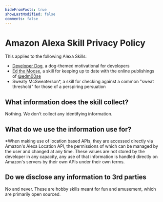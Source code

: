 ```yaml
---
hideFromPosts: true
showLastModified: false
comments: false
---
```


# Amazon Alexa Skill Privacy Policy

This applies to the following Alexa Skills:

- [Developer Dog][dev-dog-skill], a dog-themed motivational for developers
- [Ed the Moose][ed-the-moose-skill], a skill for keeping up to date with the online publishings of [@edm00se][me]
- Sweaty McSweaterson\*, a skill for checking against a common "sweat threshold" for those of a perspiring persuation

## What information does the skill collect?

Nothing. We don't collect any identifying information.

## What do we use the information use for?

\*When making use of location based APIs, they are accessed directly via Amazon's Alexa Location API, the permissions of which can be managed by the user and changed at any time. These values are not stored by the developer in any capacity, any use of that information is handled directly on Amazon's servers by their own APIs under their own terms.

## Do we disclose any information to 3rd parties

No and never. These are hobby skills meant for fun and amusement, which are primarily open sourced. 

[dev-dog-skill]: https://amazon.com/edm00se-Developer-Dog/dp/B06XVW6TLL/ref=sr_1_1?s=digital-skills&ie=UTF8&qid=1540143603&sr=1-1&keywords=edm00se
[ed-the-moose-skill]: https://amazon.com/edm00se-Ed-the-Moose/dp/B075812S1H/ref=sr_1_2?s=digital-skills&ie=UTF8&qid=1540143603&sr=1-2&keywords=edm00se
[me]: https://edm00se.codes/